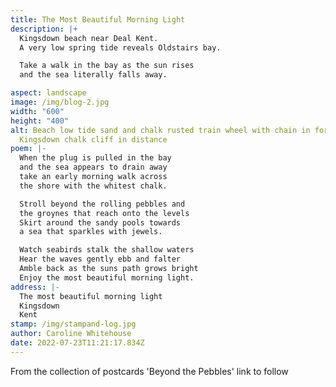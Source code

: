 ```yaml
---
title: The Most Beautiful Morning Light
description: |+
  Kingsdown beach near Deal Kent. 
  A very low spring tide reveals Oldstairs bay.

  Take a walk in the bay as the sun rises
  and the sea literally falls away.

aspect: landscape
image: /img/blog-2.jpg
width: "600"
height: "400"
alt: Beach low tide sand and chalk rusted train wheel with chain in foreground
  Kingsdown chalk cliff in distance
poem: |-
  When the plug is pulled in the bay 
  and the sea appears to drain away 
  take an early morning walk across 
  the shore with the whitest chalk.

  Stroll beyond the rolling pebbles and
  the groynes that reach onto the levels
  Skirt around the sandy pools towards
  a sea that sparkles with jewels.

  Watch seabirds stalk the shallow waters
  Hear the waves gently ebb and falter
  Amble back as the suns path grows bright
  Enjoy the most beautiful morning light.
address: |-
  The most beautiful morning light
  Kingsdown
  Kent
stamp: /img/stampand-log.jpg
author: Caroline Whitehouse
date: 2022-07-23T11:21:17.834Z
---
```

From the collection of postcards 'Beyond the Pebbles' link to follow